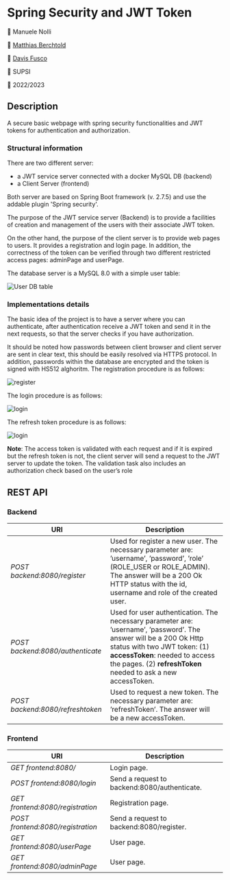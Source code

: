 # Spring Security and JWT Token

:frowning_person:	Manuele Nolli 

:frowning_person: [Matthias Berchtold](https://github.com/iammatthi)

:frowning_person: [Davis Fusco](https://github.com/davisf20)  

:school:	SUPSI

:calendar:	2022/2023

## Description 

A secure basic webpage with spring security functionalities and JWT tokens for authentication and authorization.

### Structural information

There are two different server:
 - a JWT service server connected with a docker MySQL DB (backend)
 - a Client Server (frontend)
 
 Both server are based on Spring Boot framework (v. 2.7.5) and use the addable plugin 'Spring security'.

The purpose of the JWT service server (Backend) is to provide a facilities of creation and management of the users with their associate JWT token.

On the other hand, the purpose of the client server is to provide web pages to users. It provides a registration and login page. In addition, the correctness of the token can be verified through two different restricted access pages: adminPage and userPage.

The database server is a MySQL 8.0 with a simple user table:

![User DB table](https://github.com/ManueleNolli/spring-security-jwt-token/blob/main/docs/images/dbTable.jpg)


### Implementations details
The basic idea of the project is to have a server where you can authenticate, after authentication receive a JWT token and send it in the next requests, so that the server checks if you have authorization.

It should be noted how passwords between client browser and client server are sent in clear text, this should be easily resolved via HTTPS protocol. In addition, passwords within the database are encrypted and the token is signed with HS512 alghoritm.
The registration procedure is as follows:

![register](https://github.com/ManueleNolli/spring-security-jwt-token/blob/main/docs/images/registration.png)

The login procedure is as follows:

![login](https://github.com/ManueleNolli/spring-security-jwt-token/blob/main/docs/images/login.png)

The refresh token procedure is as follows:

![login](https://github.com/ManueleNolli/spring-security-jwt-token/blob/main/docs/images/refreshToken.png)

**Note**: The access token is validated with each request and if it is expired but the refresh token is not, the client server will send a request to the JWT server to update the token. The validation task also includes an authorization check based on the user’s role

## REST API

### Backend

 URI | Description 
--- | ---
*POST backend:8080/register* | Used for register a new user. The necessary parameter are: ’username’, ’password’, ’role’ (ROLE_USER or ROLE_ADMIN). The answer will be a 200 Ok HTTP status with the id, username and role of the created user. 
*POST backend:8080/authenticate* | Used for user authentication. The necessary parameter are: ’username’, ’password’. The answer will be a 200 Ok Http status with two JWT token:  (1) **accessToken**: needed to access the pages.  (2) **refreshToken** needed to ask a new accessToken.
*POST backend:8080/refreshtoken* | Used to request a new token. The necessary parameter are: ’refreshToken’. The answer will be a new accessToken.
 
 ### Frontend

 URI | Description 
--- | ---
*GET frontend:8080/* | Login page.
*POST frontend:8080/login* | Send a request to backend:8080/authenticate.
*GET frontend:8080/registration* |  Registration page.
*POST frontend:8080/registration* |  Send a request to backend:8080/register.
*GET frontend:8080/userPage* |  User page.
*GET frontend:8080/adminPage* | User page.
